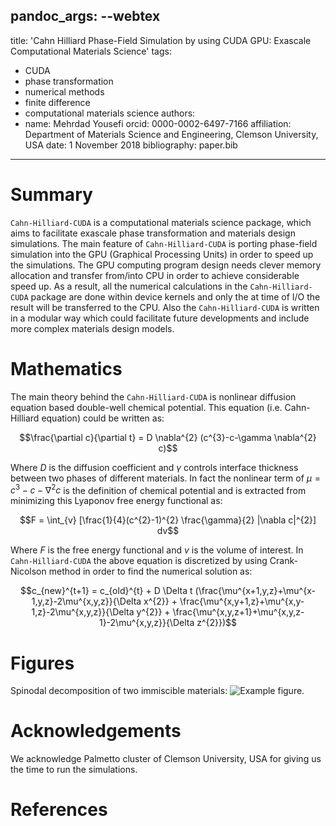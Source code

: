pandoc_args: --webtex
---
title: 'Cahn Hilliard Phase-Field Simulation by using CUDA GPU: Exascale Computational Materials Science'
tags:
  - CUDA
  - phase transformation
  - numerical methods
  - finite difference
  - computational materials science
authors:
  - name: Mehrdad Yousefi
    orcid: 0000-0002-6497-7166
    affiliation: Department of Materials Science and Engineering, Clemson University, USA
date: 1 November 2018
bibliography: paper.bib
---

# Summary

```Cahn-Hilliard-CUDA``` is a computational materials science package, which aims to facilitate exascale phase transformation and materials design simulations.
The main feature of ```Cahn-Hilliard-CUDA``` is porting phase-field simulation into the GPU (Graphical Processing Units) in order to speed up the simulations.
The GPU computing program design needs clever memory allocation and transfer from/into CPU in order to achieve considerable speed up.
As a result, all the numerical calculations in the ```Cahn-Hilliard-CUDA``` package are done within device kernels and only the at time of I/O the result will be transferred to the CPU.
Also the ```Cahn-Hilliard-CUDA``` is written in a modular way which could facilitate future developments and include more complex materials design models.

# Mathematics

The main theory behind the ```Cahn-Hilliard-CUDA``` is nonlinear diffusion equation based double-well chemical potential. This equation (i.e. Cahn-Hilliard equation) could be written as:

$$\frac{\partial c}{\partial t} = D \nabla^{2} (c^{3}-c-\gamma \nabla^{2} c)$$

Where $D$ is the diffusion coefficient and $\gamma$ controls interface thickness between two phases of different materials.
In fact the nonlinear term of $\mu = c^{3}-c-\nabla^{2} c$ is the definition of chemical potential and is extracted from minimizing this Lyaponov free energy functional as:

$$F = \int_{v} [\frac{1}{4}(c^{2}-1)^{2} \frac{\gamma}{2} |\nabla c|^{2}] dv$$

Where $F$ is the free energy functional and $v$ is the volume of interest. In ```Cahn-Hilliard-CUDA``` the above equation is discretized by using Crank-Nicolson method in order to find the numerical solution as:

$$c_{new}^{t+1} = c_{old}^{t} + D \Delta t (\frac{\mu^{x+1,y,z}+\mu^{x-1,y,z}-2\mu^{x,y,z}}{\Delta x^{2}} + \frac{\mu^{x,y+1,z}+\mu^{x,y-1,z}-2\mu^{x,y,z}}{\Delta y^{2}} + \frac{\mu^{x,y,z+1}+\mu^{x,y,z-1}-2\mu^{x,y,z}}{\Delta z^{2}})$$

# Figures

Spinodal decomposition of two immiscible materials: ![Example figure.](animation/img.0249.png)

# Acknowledgements

We acknowledge Palmetto cluster of Clemson University, USA for giving us the time to run the simulations.

# References
